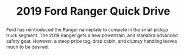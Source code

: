---
category: news
title: 2019 Ford Ranger Quick Drive
abstract: Ford has reintroduced the Ranger nameplate to compete in the small pickup truck segment. The 2019 Ranger gets a new powertrain, and standard advanced safety gear. However, a steep price tag, drab cabin, and clumsy handling leaves much to be desired.
publishedDateTime: 2019-03-06T18:24:32Z
sourceUrl: https://www.msn.com/en-us/autos/videos/2019-ford-ranger-quick-drive/vi-BBUsySJ?
type: video

provider:
  name: Consumer Reports
  id: V_AA3cQEG_global
tags:
  - Autos

images: 
  - url: https://img-s-msn-com.akamaized.net/tenant/amp/entityid/BBSPGsK.img
    width: 2500
    height: 1667
    quality: 79
    title: 2019 Ford Ranger
    attribution: 
    focalRegion:
      x1: 0
      x2: 0
      y1: 0
      y2: 0

---